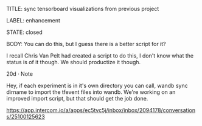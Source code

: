 TITLE:
sync tensorboard visualizations from previous project

LABEL:
enhancement

STATE:
closed

BODY:
You can do this, but I guess there is a better script for it? 


I recall Chris Van Pelt had created a script to do this, I don't know what the status is of it though.  We should productize it though.

20d · Note

Hey, if each experiment is in it's own directory you can call, wandb sync dirname to import the tfevent files into wandb.  We're working on an improved import script, but that should get the job done.

https://app.intercom.io/a/apps/ec5tvc5j/inbox/inbox/2094178/conversations/25100125623

